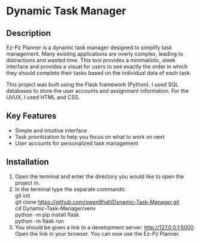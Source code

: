 # Dynamic Task Manager

## Description

Ez-Pz Planner is a dynamic task manager designed to simplify task management. Many existing applications are overly complex, leading to distractions and wasted time. This tool provides a minimalistic, sleek interface and provides a visual for users to see exactly the order in which they should complete their tasks based on the individual data of each task.  
  
This project was built using the Flask framework (Python). I used SQL databases to store the user accounts and assignment information. For the UI/UX, I used HTML and CSS.

## Key Features
- Simple and intuitive interface
- Task prioritization to help you focus on what to work on next
- User accounts for personalized task management

## Installation
  1. Open the terminal and enter the directory you would like to open the project in.
  2. In the terminal type the separate commands:  
   git init  
   git clone https://github.com/owen9hall/Dynamic-Task-Manager.git  
   cd Dynamic-Task-Manager/venv  
   python -m pip install flask  
   python -m flask run  
  3. You should be given a link to a development server: http://127.0.0.1:5000  
   Open the link in your browser. You can now use the Ez-Pz Planner.
   

